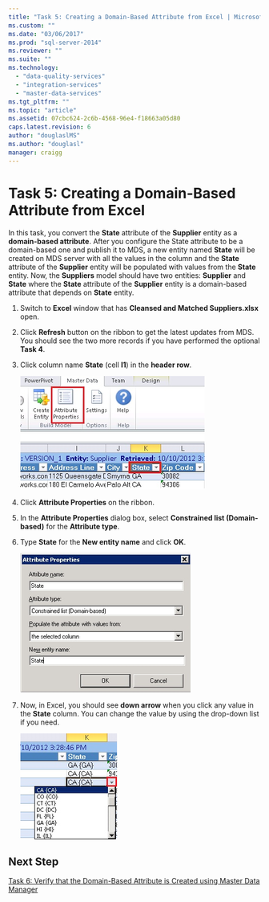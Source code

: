 ```yaml
---
title: "Task 5: Creating a Domain-Based Attribute from Excel | Microsoft Docs"
ms.custom: ""
ms.date: "03/06/2017"
ms.prod: "sql-server-2014"
ms.reviewer: ""
ms.suite: ""
ms.technology: 
  - "data-quality-services"
  - "integration-services"
  - "master-data-services"
ms.tgt_pltfrm: ""
ms.topic: "article"
ms.assetid: 07cbc624-2c6b-4568-96e4-f18663a05d80
caps.latest.revision: 6
author: "douglaslMS"
ms.author: "douglasl"
manager: craigg
---
```

# Task 5: Creating a Domain-Based Attribute from Excel
  In this task, you convert the **State** attribute of the **Supplier** entity as a **domain-based attribute**. After you configure the State attribute to be a domain-based one and publish it to MDS, a new entity named **State** will be created on MDS server with all the values in the column and the **State** attribute of the **Supplier** entity will be populated with values from the **State** entity. Now, the **Suppliers** model should have two entities: **Supplier** and **State** where the **State** attribute of the **Supplier** entity is a domain-based attribute that depends on **State** entity.  
  
1.  Switch to **Excel** window that has **Cleansed and Matched Suppliers.xlsx** open.  
  
2.  Click **Refresh** button on the ribbon to get the latest updates from MDS. You should see the two more records if you have performed the optional **Task 4**.  
  
3.  Click column name **State** (cell **I1**) in the **header row**.  
  
     ![Excel - Attribute Properties Button](../../2014/tutorials/media/et-creatingadomainbasedattributefromexcel-01.jpg "Excel - Attribute Properties Button")  
  
4.  Click **Attribute Properties** on the ribbon.  
  
5.  In the **Attribute Properties** dialog box, select **Constrained list (Domain-based)** for the **Attribute type**.  
  
6.  Type **State** for the **New entity name** and click **OK**.  
  
     ![Excel - Attribute Properties Dialog Box](../../2014/tutorials/media/et-creatingadomainbasedattributefromexcel-02.jpg "Excel - Attribute Properties Dialog Box")  
  
7.  Now, in Excel, you should see **down arrow** when you click any value in the **State** column. You can change the value by using the drop-down list if you need.  
  
     ![Excel - Drop Down List with States](../../2014/tutorials/media/et-creatingadomainbasedattributefromexcel-03.jpg "Excel - Drop Down List with States")  
  
## Next Step  
 [Task 6: Verify that the Domain-Based Attribute is Created using Master Data Manager](../../2014/tutorials/task-6-verify-domain-based-attribute-master-data-manager.md)  
  
  